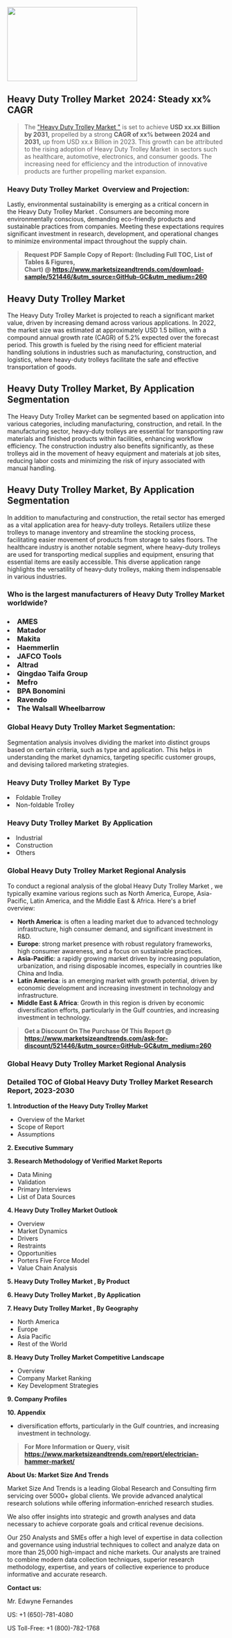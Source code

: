 <p><img class="alignnone size-medium wp-image-20088" src="https://ffe5etoiles.com/wp-content/uploads/2024/12/MST1-300x171.png" alt="" width="300" height="171" /></p><h2 id="ember46" class="ember-view reader-text-block__heading-2">Heavy Duty Trolley Market &nbsp;2024: Steady&nbsp;xx% CAGR</h2><blockquote id="ember47" class="ember-view reader-text-block__blockquote">The&nbsp;<a class="app-aware-link " href="https://www.marketsizeandtrends.com/download-sample/521446/&utm_source=GitHub-GC&utm_medium=260" target="_blank" data-test-app-aware-link="">"Heavy Duty Trolley Market "</a>&nbsp;is set to achieve&nbsp;<strong>USD&nbsp;xx.xx&nbsp;Billion by 2031,</strong>&nbsp;propelled by a strong&nbsp;<strong>CAGR of&nbsp;xx% between 2024 and 2031,</strong>&nbsp;up from USD xx.x Billion in 2023. This growth can be attributed to the rising adoption of&nbsp;Heavy Duty Trolley Market &nbsp;in sectors such as healthcare, automotive, electronics, and consumer goods. The increasing need for efficiency and the introduction of innovative products are further propelling market expansion.</blockquote><h3 id="ember48" class="ember-view reader-text-block__heading-3">Heavy Duty Trolley Market &nbsp;Overview and Projection:</h3><p id="ember49" class="ember-view reader-text-block__paragraph">Lastly, environmental sustainability is emerging as a critical concern in the&nbsp;Heavy Duty Trolley Market . Consumers are becoming more environmentally conscious, demanding eco-friendly products and sustainable practices from companies. Meeting these expectations requires significant investment in research, development, and operational changes to minimize environmental impact throughout the supply chain.</p><blockquote id="ember50" class="ember-view reader-text-block__blockquote"><strong>Request PDF Sample Copy of Report: (Including Full TOC, List of Tables &amp; Figures, Chart)&nbsp;@&nbsp;<strong><a href="https://www.marketsizeandtrends.com/download-sample/521446/&utm_source=GitHub-GC&utm_medium=260" target="_blank">https://www.marketsizeandtrends.com/download-sample/521446/&utm_source=GitHub-GC&utm_medium=260</a></strong></strong></blockquote><h3 class=""> <h2>Heavy Duty Trolley Market</h2><p>The Heavy Duty Trolley Market is projected to reach a significant market value, driven by increasing demand across various applications. In 2022, the market size was estimated at approximately USD 1.5 billion, with a compound annual growth rate (CAGR) of 5.2% expected over the forecast period. This growth is fueled by the rising need for efficient material handling solutions in industries such as manufacturing, construction, and logistics, where heavy-duty trolleys facilitate the safe and effective transportation of goods.</p><h2>Heavy Duty Trolley Market, By Application Segmentation</h2><p>The Heavy Duty Trolley Market can be segmented based on application into various categories, including manufacturing, construction, and retail. In the manufacturing sector, heavy-duty trolleys are essential for transporting raw materials and finished products within facilities, enhancing workflow efficiency. The construction industry also benefits significantly, as these trolleys aid in the movement of heavy equipment and materials at job sites, reducing labor costs and minimizing the risk of injury associated with manual handling.</p><h2>Heavy Duty Trolley Market, By Application Segmentation</h2><p>In addition to manufacturing and construction, the retail sector has emerged as a vital application area for heavy-duty trolleys. Retailers utilize these trolleys to manage inventory and streamline the stocking process, facilitating easier movement of products from storage to sales floors. The healthcare industry is another notable segment, where heavy-duty trolleys are used for transporting medical supplies and equipment, ensuring that essential items are easily accessible. This diverse application range highlights the versatility of heavy-duty trolleys, making them indispensable in various industries.</p></h3><h3 id="" class="">Who is the largest manufacturers of&nbsp;Heavy Duty Trolley Market worldwide?</h3><h3 class=""></Li><Li>AMES</Li><Li> Matador</Li><Li> Makita</Li><Li> Haemmerlin</Li><Li> JAFCO Tools</Li><Li> Altrad</Li><Li> Qingdao Taifa Group</Li><Li> Mefro</Li><Li> BPA Bonomini</Li><Li> Ravendo</Li><Li> The Walsall Wheelbarrow</h3><h3 id="ember53" class="ember-view reader-text-block__heading-3">Global&nbsp;Heavy Duty Trolley Market Segmentation:</h3><p id="ember54" class="ember-view reader-text-block__paragraph">Segmentation analysis involves dividing the market into distinct groups based on certain criteria, such as type and application. This helps in understanding the market dynamics, targeting specific customer groups, and devising tailored marketing strategies.</p><h3 id="" class="">Heavy Duty Trolley Market &nbsp;By Type</h3><p></Li><Li>Foldable Trolley</Li><Li> Non-foldable Trolley</p><h3 id="" class="">Heavy Duty Trolley Market &nbsp;By Application</h3><p class=""></Li><Li>Industrial</Li><Li> Construction</Li><Li> Others</p><h3 id="ember62" class="ember-view reader-text-block__heading-3">Global Heavy Duty Trolley Market Regional Analysis</h3><p id="ember63" class="ember-view reader-text-block__paragraph">To conduct a regional analysis of the global Heavy Duty Trolley Market , we typically examine various regions such as North America, Europe, Asia-Pacific, Latin America, and the Middle East &amp; Africa. Here's a brief overview:</p><ul><li><strong>North America</strong>: is often a leading market due to advanced technology infrastructure, high consumer demand, and significant investment in R&amp;D.</li><li><strong>Europe</strong>: strong market presence with robust regulatory frameworks, high consumer awareness, and a focus on sustainable practices.</li><li><strong>Asia-Pacific</strong>: a rapidly growing market driven by increasing population, urbanization, and rising disposable incomes, especially in countries like China and India.</li><li><strong>Latin America</strong>: is an emerging market with growth potential, driven by economic development and increasing investment in technology and infrastructure.</li><li><strong>Middle East &amp; Africa</strong>: Growth in this region is driven by economic diversification efforts, particularly in the Gulf countries, and increasing investment in technology.</li></ul><blockquote id="ember61" class="ember-view reader-text-block__blockquote"><strong>Get a Discount On The Purchase Of This Report @ <strong><a href="https://html-cleaner.com/" target="">https://www.marketsizeandtrends.com/ask-for-discount/521446/&utm_source=GitHub-GC&utm_medium=260</a></strong></strong></blockquote><h3 id="ember62" class="ember-view reader-text-block__heading-3">Global Heavy Duty Trolley Market Regional Analysis</h3><h3 id="" class="">Detailed TOC of Global Heavy Duty Trolley Market Research Report, 2023-2030</h3><p id="" class=""><strong>1. Introduction of the Heavy Duty Trolley Market </strong></p><ul><li>Overview of the Market</li><li>Scope of Report</li><li>Assumptions</li></ul><p id="" class=""><strong>2. Executive Summary</strong></p><p id="" class=""><strong>3. Research Methodology of Verified Market Reports</strong></p><ul><li>Data Mining</li><li>Validation</li><li>Primary Interviews</li><li>List of Data Sources</li></ul><p id="" class=""><strong>4. Heavy Duty Trolley Market Outlook</strong></p><ul><li>Overview</li><li>Market Dynamics</li><li>Drivers</li><li>Restraints</li><li>Opportunities</li><li>Porters Five Force Model</li><li>Value Chain Analysis</li></ul><p id="" class=""><strong>5. Heavy Duty Trolley Market , By Product</strong></p><p id="" class=""><strong>6. Heavy Duty Trolley Market , By Application</strong></p><p id="" class=""><strong>7. Heavy Duty Trolley Market , By Geography</strong></p><ul><li>North America</li><li>Europe</li><li>Asia Pacific</li><li>Rest of the World</li></ul><p id="" class=""><strong>8. Heavy Duty Trolley Market Competitive Landscape</strong></p><ul><li>Overview</li><li>Company Market Ranking</li><li>Key Development Strategies</li></ul><p id="" class=""><strong>9. Company Profiles</strong></p><p id="" class=""><strong>10. Appendix</strong></p><ul><li>diversification efforts, particularly in the Gulf countries, and increasing investment in technology.</li></ul><blockquote id="ember65" class="ember-view reader-text-block__blockquote"><strong>For More Information or Query, visit <strong><strong><a href="https://html-cleaner.com/" target="">https://www.marketsizeandtrends.com/report/electrician-hammer-market/</a></strong></strong></strong></blockquote><p id="" class=""><strong>About Us: Market Size And Trends</strong></p><p id="" class="">Market Size And Trends is a leading Global Research and Consulting firm servicing over 5000+ global clients. We provide advanced analytical research solutions while offering information-enriched research studies.</p><p id="" class="">We also offer insights into strategic and growth analyses and data necessary to achieve corporate goals and critical revenue decisions.</p><p id="" class="">Our 250 Analysts and SMEs offer a high level of expertise in data collection and governance using industrial techniques to collect and analyze data on more than 25,000 high-impact and niche markets. Our analysts are trained to combine modern data collection techniques, superior research methodology, expertise, and years of collective experience to produce informative and accurate research.</p><p id="" class=""><strong>Contact us:</strong></p><p id="" class="">Mr. Edwyne Fernandes</p><p id="" class="">US: +1 (650)-781-4080</p><p id="" class="">US Toll-Free: +1 (800)-782-1768</p>
